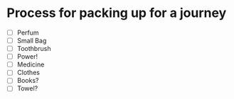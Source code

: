 # Process for packing up for a journey

- [ ] Perfum
- [ ] Small Bag
- [ ] Toothbrush
- [ ] Power!
- [ ] Medicine
- [ ] Clothes
- [ ] Books?
- [ ] Towel?
